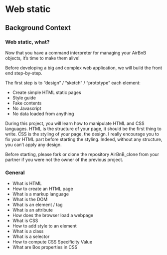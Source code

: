 # Web static

## Background Context

### Web static, what?

Now that you have a command interpreter for managing your AirBnB objects, it’s time to make them alive!

Before developing a big and complex web application, we will build the front end step-by-step.

The first step is to “design” / “sketch” / “prototype” each element:

- Create simple HTML static pages
- Style guide
- Fake contents
- No Javascript
- No data loaded from anything

During this project, you will learn how to manipulate HTML and CSS languages. HTML is the structure of your page, it should be the first thing to write. CSS is the styling of your page, the design. I really encourage you to fix your HTML part before starting the styling. Indeed, without any structure, you can’t apply any design.

Before starting, please fork or clone the repository AirBnB_clone from your partner if you were not the owner of the previous project.

### General

- What is HTML
- How to create an HTML page
- What is a markup language
- What is the DOM
- What is an element / tag
- What is an attribute
- How does the browser load a webpage
- What is CSS
- How to add style to an element
- What is a class
- What is a selector
- How to compute CSS Specificity Value
- What are Box properties in CSS
